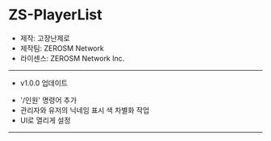 # ZS-PlayerList
- 제작: 고장난제로
- 제작팀: ZEROSM Network
- 라이센스: ZEROSM Network Inc.

----------------------------

* v1.0.0 업데이트
 - '/인원' 명령어 추가
 - 관리자와 유저의 닉네임 표시 색 차별화 작업
 - UI로 열리게 설정
 
----------------------------

